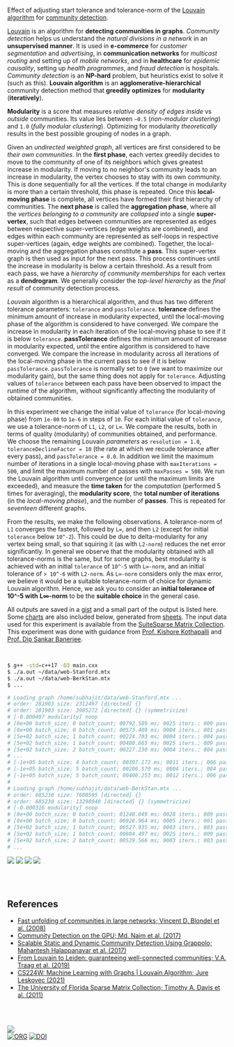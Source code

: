 Effect of adjusting start tolerance and tolerance-norm of the
[Louvain algorithm] for [community detection].

[Louvain] is an algorithm for **detecting communities in graphs**. *Community*
*detection* helps us understand the *natural divisions in a network* in an
**unsupervised manner**. It is used in **e-commerce** for *customer*
*segmentation* and *advertising*, in **communication networks** for *multicast*
*routing* and setting up of *mobile networks*, and in **healthcare** for
*epidemic causality*, setting up *health programmes*, and *fraud detection* is
hospitals. *Community detection* is an **NP-hard** problem, but heuristics exist
to solve it (such as this). **Louvain algorithm** is an **agglomerative-hierarchical**
community detection method that **greedily optimizes** for **modularity**
(**iteratively**).

**Modularity** is a score that measures *relative density of edges inside* vs
*outside* communities. Its value lies between `−0.5` (*non-modular clustering*)
and `1.0` (*fully modular clustering*). Optimizing for modularity *theoretically*
results in the best possible grouping of nodes in a graph.

Given an *undirected weighted graph*, all vertices are first considered to be
*their own communities*. In the **first phase**, each vertex greedily decides to
move to the community of one of its neighbors which gives greatest increase in
modularity. If moving to no neighbor's community leads to an increase in
modularity, the vertex chooses to stay with its own community. This is done
sequentially for all the vertices. If the total change in modularity is more
than a certain threshold, this phase is repeated. Once this **local-moving**
**phase** is complete, all vertices have formed their first hierarchy of
communities. The **next phase** is called the **aggregation phase**, where all
the *vertices belonging to a community* are *collapsed* into a single
**super-vertex**, such that edges between communities are represented as edges
between respective super-vertices (edge weights are combined), and edges within
each community are represented as self-loops in respective super-vertices
(again, edge weights are combined). Together, the local-moving and the
aggregation phases constitute a **pass**. This super-vertex graph is then used
as input for the next pass. This process continues until the increase in
modularity is below a certain threshold. As a result from each pass, we have a
*hierarchy of community memberships* for each vertex as a **dendrogram**. We
generally consider the *top-level hierarchy* as the *final result* of community
detection process.

*Louvain* algorithm is a hierarchical algorithm, and thus has two different
tolerance parameters: `tolerance` and `passTolerance`. **tolerance** defines the
minimum amount of increase in modularity expected, until the local-moving phase
of the algorithm is considered to have converged. We compare the increase in
modularity in each iteration of the local-moving phase to see if it is below
`tolerance`. **passTolerance** defines the minimum amount of increase in
modularity expected, until the entire algorithm is considered to have converged.
We compare the increase in modularity across all iterations of the local-moving
phase in the current pass to see if it is below `passTolerance`. `passTolerance`
is normally set to `0` (we want to maximize our modularity gain), but the same
thing does not apply for `tolerance`. Adjusting values of `tolerance` between
each pass have been observed to impact the runtime of the algorithm, without
significantly affecting the modularity of obtained communities.

In this experiment we change the initial value of `tolerance` (for local-moving
phase) from `1e-00` to `1e-6` in steps of `10`. For each initial value of
`tolerance`, we use a tolerance-norm of `L1`, `L2`, or `L∞`. We compare the
results, both in terms of quality (modularity) of communities obtained, and
performance. We choose the remaining Louvain *parameters* as `resolution = 1.0`,
`toleranceDeclineFactor = 10` (the rate at which we recude tolerance after every
pass), and `passTolerance = 0.0`. In addition we limit the maximum number of
iterations in a single local-moving phase with `maxIterations = 500`, and limit
the maximum number of passes with `maxPasses = 500`. We run the Louvain
algorithm until convergence (or until the maximum limits are exceeded), and
measure the **time taken** for the *computation* (performed 5 times for
averaging), the **modularity score**, the **total number of iterations** (in the
*local-moving* *phase*), and the number of **passes**. This is repeated for
*seventeen* different graphs.

From the results, we make the following observations. A tolerance-norm of `L1`
converges the fastest, followed by `L∞`, and then `L2` (except for initial
`tolerance` below `10^-2`). This could be due to delta-modularity for any vertex
being small, so that squiring it (as with `L2-norm`) reduces the net error
significantly. In general we observe that the modularity obtained with all
tolerance-norms is the same, but for some graphs, best modularity is achieved
with an initial `tolerance` of `10^-5` with `L∞-norm`, and an initial tolerance
of `> 10^-6` with `L2-norm`. As `L∞-norm` considers only the max error, we
believe it would be a suitable tolerance-norm of choice for dynamic Louvain
algorithm. Hence, we ask you to consider an **initial tolerance of 10^-5 with**
**L∞-norm** to be the **suitable choice** in the general case.

All outputs are saved in a [gist] and a small part of the output is listed here.
Some [charts] are also included below, generated from [sheets]. The input data
used for this experiment is available from the [SuiteSparse Matrix Collection].
This experiment was done with guidance from [Prof. Kishore Kothapalli] and
[Prof. Dip Sankar Banerjee].


[Louvain algorithm]: https://en.wikipedia.org/wiki/Louvain_method
[community detection]: https://en.wikipedia.org/wiki/Community_search

<br>

```bash
$ g++ -std=c++17 -O3 main.cxx
$ ./a.out ~/data/web-Stanford.mtx
$ ./a.out ~/data/web-BerkStan.mtx
$ ...

# Loading graph /home/subhajit/data/web-Stanford.mtx ...
# order: 281903 size: 2312497 [directed] {}
# order: 281903 size: 3985272 [directed] {} (symmetricize)
# [-0.000497 modularity] noop
# [0e+00 batch_size; 0 batch_count; 00792.589 ms; 0025 iters.; 009 passes; 0.923382580 modularity] louvainSeqLast
# [0e+00 batch_size; 0 batch_count; 00573.409 ms; 0004 iters.; 001 passes; 0.766543329 modularity] louvainSeqFirst
# [5e+02 batch_size; 1 batch_count; 00224.703 ms; 0004 iters.; 004 passes; 0.914939582 modularity] louvainSeqDynamicLast
# [5e+02 batch_size; 1 batch_count; 00480.665 ms; 0025 iters.; 009 passes; 0.923243225 modularity] louvainSeqDynamicFirst
# [5e+02 batch_size; 2 batch_count; 00227.230 ms; 0004 iters.; 004 passes; 0.914955676 modularity] louvainSeqDynamicLast
# ...
# [-1e+05 batch_size; 4 batch_count; 00397.172 ms; 0011 iters.; 006 passes; 0.876155496 modularity] louvainSeqDynamicFirst
# [-1e+05 batch_size; 5 batch_count; 00206.570 ms; 0004 iters.; 004 passes; 0.869377553 modularity] louvainSeqDynamicLast
# [-1e+05 batch_size; 5 batch_count; 00406.253 ms; 0012 iters.; 006 passes; 0.876216054 modularity] louvainSeqDynamicFirst
#
# Loading graph /home/subhajit/data/web-BerkStan.mtx ...
# order: 685230 size: 7600595 [directed] {}
# order: 685230 size: 13298940 [directed] {} (symmetricize)
# [-0.000316 modularity] noop
# [0e+00 batch_size; 0 batch_count; 01248.049 ms; 0028 iters.; 009 passes; 0.935839474 modularity] louvainSeqLast
# [0e+00 batch_size; 0 batch_count; 00926.964 ms; 0005 iters.; 001 passes; 0.798873782 modularity] louvainSeqFirst
# [5e+02 batch_size; 1 batch_count; 00527.935 ms; 0003 iters.; 003 passes; 0.932618558 modularity] louvainSeqDynamicLast
# [5e+02 batch_size; 1 batch_count; 00884.497 ms; 0025 iters.; 009 passes; 0.935987055 modularity] louvainSeqDynamicFirst
# [5e+02 batch_size; 2 batch_count; 00529.566 ms; 0003 iters.; 003 passes; 0.932615817 modularity] louvainSeqDynamicLast
# ...
```

[![](https://i.imgur.com/MZVDsqq.png)][sheetp]
[![](https://i.imgur.com/IhJqxZG.png)][sheetp]
[![](https://i.imgur.com/bgDmlVZ.png)][sheetp]
[![](https://i.imgur.com/DKhTOB1.png)][sheetp]

<br>
<br>


## References

- [Fast unfolding of communities in large networks; Vincent D. Blondel et al. (2008)](https://arxiv.org/abs/0803.0476)
- [Community Detection on the GPU; Md. Naim et al. (2017)](https://arxiv.org/abs/1305.2006)
- [Scalable Static and Dynamic Community Detection Using Grappolo; Mahantesh Halappanavar et al. (2017)](https://ieeexplore.ieee.org/document/8091047)
- [From Louvain to Leiden: guaranteeing well-connected communities; V.A. Traag et al. (2019)](https://www.nature.com/articles/s41598-019-41695-z)
- [CS224W: Machine Learning with Graphs | Louvain Algorithm; Jure Leskovec (2021)](https://www.youtube.com/watch?v=0zuiLBOIcsw)
- [The University of Florida Sparse Matrix Collection; Timothy A. Davis et al. (2011)](https://doi.org/10.1145/2049662.2049663)

<br>
<br>

[![](https://i.imgur.com/eVy2Tw1.jpg)](https://www.youtube.com/watch?v=SoiKp2oSUl0)<br>
[![ORG](https://img.shields.io/badge/org-puzzlef-green?logo=Org)](https://puzzlef.github.io)
[![DOI](https://zenodo.org/badge/540326177.svg)](https://zenodo.org/badge/latestdoi/540326177)


[Prof. Dip Sankar Banerjee]: https://sites.google.com/site/dipsankarban/
[Prof. Kishore Kothapalli]: https://faculty.iiit.ac.in/~kkishore/
[SuiteSparse Matrix Collection]: https://sparse.tamu.edu
[Louvain]: https://en.wikipedia.org/wiki/Louvain_method
[gist]: https://gist.github.com/wolfram77/b2ac8e73457b2be74716707b8e56bbd6
[charts]: https://imgur.com/a/LNCHoD5
[sheets]: https://docs.google.com/spreadsheets/d/1HG88om3r0z77BZUQaDsYaQtlH0TYEO1GCFOvfCEGNb4/edit?usp=sharing
[sheetp]: https://docs.google.com/spreadsheets/d/e/2PACX-1vREObOkBKZhuBSLUq90YPwIAHEuAXWac3_MIhfu_X5zXH5AJ8oP552Dhwx7dITBHmUUK-W8OEkQTklb/pubhtml
